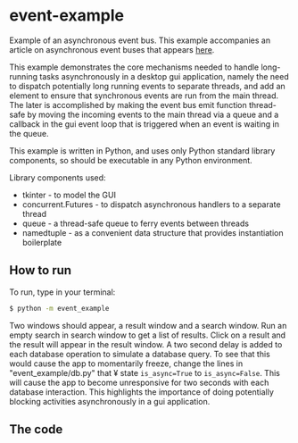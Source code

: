 # event-example
Example of an asynchronous event bus.  This example accompanies an article on
asynchronous event buses that appears [here]().

This example demonstrates the core mechanisms
needed to handle long-running tasks asynchronously in a desktop gui application,
namely the need to dispatch potentially long running events to separate threads,
and add an element to ensure that synchronous events are run from the main
thread. The later is accomplished by making the event bus emit function
thread-safe by moving the incoming events to the main thread via a queue and a
callback in the gui event loop that is triggered when an event is waiting in the
queue.

This example is written in Python, and  uses only Python standard library
components, so should be executable in any Python environment.

Library components used:

* tkinter - to model the GUI
* concurrent.Futures - to dispatch asynchronous handlers to a separate thread
* queue - a thread-safe queue to ferry events between threads
* namedtuple - as a convenient data structure that provides instantiation boilerplate

## How to run

To run, type in your terminal:

```bash
$ python -m event_example
```

Two windows should appear, a result window and a search window.  Run an empty
search in search window to get a list of results.  Click on a result and the
result will appear in the result window.  A two second delay is added to each
database operation to simulate a database query.  To see that this would cause
the app to momentarily freeze, change the lines in "event_example/db.py" that ¥
state `is_async=True` to `is_async=False`.  This will cause the app to become
unresponsive for two seconds with each database interaction.  This highlights
the importance of doing potentially blocking activities asynchronously in a gui
application.

## The code
